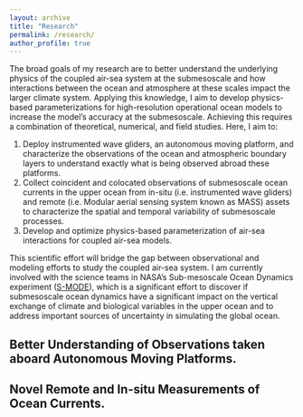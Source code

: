 ```yaml
---
layout: archive
title: "Research"
permalink: /research/
author_profile: true
---
```


The broad goals of my research are to better understand the underlying physics of the coupled air-sea system at the submesoscale and how interactions between the ocean and atmosphere at these scales impact the larger climate system. Applying this knowledge, I aim to develop physics-based parameterizations for high-resolution operational ocean models to increase the model’s accuracy at the submesoscale. Achieving this requires a combination of theoretical, numerical, and field studies. Here, I aim to: 

1. Deploy instrumented wave gliders, an autonomous moving platform, and characterize the observations of the ocean and atmospheric boundary layers to understand exactly what is being observed abroad these platforms. 
2. Collect coincident and colocated observations of submesoscale ocean currents in the upper ocean from in-situ (i.e. instrumented wave gliders) and remote (i.e. Modular aerial sensing system known as MASS) assets to characterize the spatial and temporal variability of submesoscale processes. 
3. Develop and optimize physics-based parameterization of air-sea interactions for coupled air-sea models.

This scientific effort will bridge the gap between observational and modeling efforts to study the coupled air-sea system. I am currently involved with the science teams in NASA’s Sub-mesoscale Ocean Dynamics experiment ([S-MODE](https://espo.nasa.gov/s-mode/content/S-MODE)), which is a significant effort to discover if submesoscale ocean dynamics have a significant impact on the vertical exchange of climate and biological variables in the upper ocean and to address important sources of uncertainty in simulating the global ocean. 

## Better Understanding of Observations taken aboard Autonomous Moving Platforms.


## Novel Remote and In-situ Measurements of Ocean Currents. 


